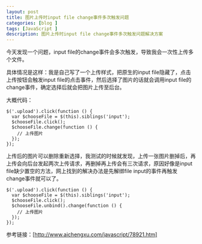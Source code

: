 ```yaml
---
layout: post
title: 图片上传时input file change事件多次触发问题
categories: [blog ]
tags: [JavaScript ]
description: 图片上传时input file change事件多次触发问题解决方案
---
```


今天发现一个问题，input file的change事件会多次触发，导致我会一次性上传多个文件。

具体情况是这样：我是自己写了一个上传样式，把原生的input file隐藏了，点击上传按钮会触发input file的点击事件，然后选择了图片的话就会调用input file的change事件，确定选择后就会把图片上传至后台。

大概代码：

```
$('.upload').click(function () {
  var $chooseFile = $(this).siblings('input');
  $chooseFile.click();
  $chooseFile.change(function () {
    // 上传图片
  });
});
```

上传后的图片可以删除重新选择，我测试的时候就发现，上传一张图片删掉后，再上传会向后台发起两次上传请求，再删掉再上传会有三次请求，原因好像是input file缺少置空的方法，网上找到的解决办法是先解绑file input的事件再触发change事件就可以了。
```
$('.upload').click(function () {
  var $chooseFile = $(this).siblings('input');
  $chooseFile.click();
  $chooseFile.unbind().change(function () {
    // 上传图片
  });
});
```

参考链接：[http://www.aichengxu.com/javascript/78921.htm]

